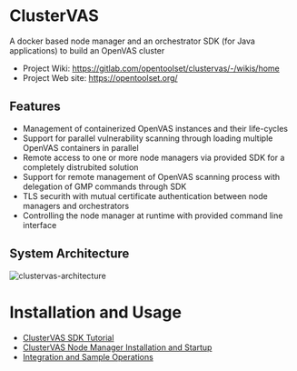# ClusterVAS

A docker based node manager and an orchestrator SDK (for Java applications) to build an OpenVAS cluster

* Project Wiki: https://gitlab.com/opentoolset/clustervas/-/wikis/home
* Project Web site: https://opentoolset.org/


## Features
* Management of containerized OpenVAS instances and their life-cycles
* Support for parallel vulnerability scanning through loading multiple OpenVAS containers in parallel
* Remote access to one or more node managers via provided SDK for a completely distrubited solution
* Support for remote management of OpenVAS scanning process with delegation of GMP commands through SDK
* TLS securith with mutual certificate authentication between node managers and orchestrators
* Controlling the node manager at runtime with provided command line interface

## System Architecture

![clustervas-architecture](https://gitlab.com/opentoolset/clustervas/-/wikis/uploads/bb94be7ebb739e3ced107ae5aa41d3c0/clustervas-architecture.png)

# Installation and Usage

* [ClusterVAS SDK Tutorial](https://gitlab.com/opentoolset/clustervas/-/wikis/ClusterVAS-SDK-Tutorial)
* [ClusterVAS Node Manager Installation and Startup](https://gitlab.com/opentoolset/clustervas/-/wikis/ClusterVAS-Node-Manager-Installation)
* [Integration and Sample Operations](https://gitlab.com/opentoolset/clustervas/-/wikis/Integration-and-Sample-Operations)